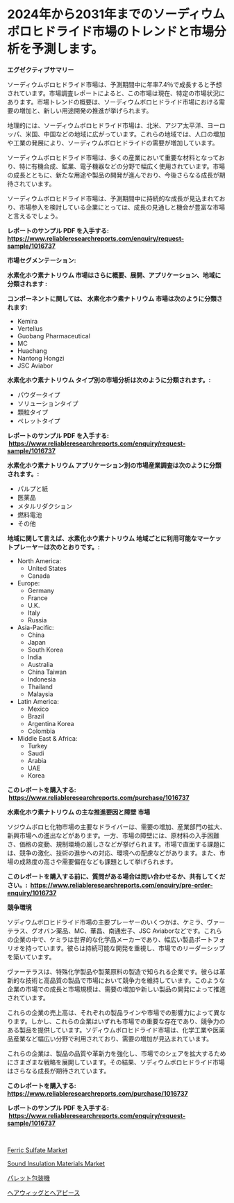 <p><h1>2024年から2031年までのソーディウムボロヒドライド市場のトレンドと市場分析を予測します。</h1></p><p><strong>エグゼクティブサマリー</strong></p>
<p><p>ソーディウムボロヒドライド市場は、予測期間中に年率7.4％で成長すると予想されています。市場調査レポートによると、この市場は現在、特定の市場状況にあります。市場トレンドの概要は、ソーディウムボロヒドライド市場における需要の増加と、新しい用途開発の推進が挙げられます。</p><p>地理的には、ソーディウムボロヒドライド市場は、北米、アジア太平洋、ヨーロッパ、米国、中国などの地域に広がっています。これらの地域では、人口の増加や工業の発展により、ソーディウムボロヒドライドの需要が増加しています。</p><p>ソーディウムボロヒドライド市場は、多くの産業において重要な材料となっており、特に有機合成、鉱業、電子機器などの分野で幅広く使用されています。市場の成長とともに、新たな用途や製品の開発が進んでおり、今後さらなる成長が期待されています。</p><p>ソーディウムボロヒドライド市場は、予測期間中に持続的な成長が見込まれており、市場参入を検討している企業にとっては、成長の見通しと機会が豊富な市場と言えるでしょう。</p></p>
<p><strong>レポートのサンプル PDF を入手する: <a href="https://www.reliableresearchreports.com/enquiry/request-sample/1016737">https://www.reliableresearchreports.com/enquiry/request-sample/1016737</a></strong></p>
<p><strong>市場セグメンテーション:</strong></p>
<p><strong> 水素化ホウ素ナトリウム 市場はさらに概要、展開、アプリケーション、地域に分類されます :</strong></p>
<p><strong>コンポーネントに関しては、 水素化ホウ素ナトリウム 市場は次のように分類されます: &nbsp;</strong></p>
<p><ul><li>Kemira</li><li>Vertellus</li><li>Guobang Pharmaceutical</li><li>MC</li><li>Huachang</li><li>Nantong Hongzi</li><li>JSC Aviabor</li></ul></p>
<p><strong> 水素化ホウ素ナトリウム タイプ別の市場分析は次のように分類されます。:</strong></p>
<p><ul><li>パウダータイプ</li><li>ソリューションタイプ</li><li>顆粒タイプ</li><li>ペレットタイプ</li></ul></p>
<p><strong>レポートのサンプル PDF を入手する: &nbsp;<a href="https://www.reliableresearchreports.com/enquiry/request-sample/1016737">https://www.reliableresearchreports.com/enquiry/request-sample/1016737</a></strong></p>
<p><strong> 水素化ホウ素ナトリウム アプリケーション別の市場産業調査は次のように分類されます。:</strong></p>
<p><ul><li>パルプと紙</li><li>医薬品</li><li>メタルリダクション</li><li>燃料電池</li><li>その他</li></ul></p>
<p><strong>地域に関して言えば、水素化ホウ素ナトリウム 地域ごとに利用可能なマーケットプレーヤーは次のとおりです。:</strong></p>
<p><ul>
    <li>
        North America:
        <ul>
            <li>United States</li>
            <li>Canada</li>
        </ul>
    </li>
    <li>
        Europe:
        <ul>
            <li>Germany</li>
            <li>France</li>
            <li>U.K.</li>
            <li>Italy</li>
            <li>Russia</li>
        </ul>
    </li>
    <li>
        Asia-Pacific:
        <ul>
            <li>China</li>
            <li>Japan</li>
            <li>South Korea</li>
            <li>India</li>
            <li>Australia</li>
            <li>China Taiwan</li>
            <li>Indonesia</li>
            <li>Thailand</li>
            <li>Malaysia</li>
        </ul>
    </li>
    <li>
        Latin America:
        <ul>
            <li>Mexico</li>
            <li>Brazil</li>
            <li>Argentina Korea</li>
            <li>Colombia</li>
        </ul>
    </li>
    <li>
        Middle East & Africa:
        <ul>
            <li>Turkey</li>
            <li>Saudi</li>
            <li>Arabia</li>
            <li>UAE</li>
            <li>Korea</li>
        </ul>
    </li>
    </ul></p>
<p><strong>このレポートを購入する: &nbsp;<a href="https://www.reliableresearchreports.com/purchase/1016737">https://www.reliableresearchreports.com/purchase/1016737</a></strong></p>
<p><strong>水素化ホウ素ナトリウム の主な推進要因と障壁 市場</strong></p>
<p><p>ソジウムボロヒ化物市場の主要なドライバーは、需要の増加、産業部門の拡大、新興市場への進出などがあります。一方、市場の障壁には、原材料の入手困難さ、価格の変動、規制環境の厳しさなどが挙げられます。市場で直面する課題には、競争の激化、技術の進歩への対応、環境への配慮などがあります。また、市場の成熟度の高さや需要偏在なども課題として挙げられます。</p></p>
<p><strong>このレポートを購入する前に、質問がある場合は問い合わせるか、共有してください。:&nbsp; <a href="https://www.reliableresearchreports.com/enquiry/pre-order-enquiry/1016737">https://www.reliableresearchreports.com/enquiry/pre-order-enquiry/1016737</a></strong></p>
<p><strong>競争環境</strong></p>
<p><p>ソディウムボロヒドライド市場の主要プレーヤーのいくつかは、ケミラ、ヴァーテラス、グオバン薬品、MC、華昌、南通宏子、JSC Aviaborなどです。これらの企業の中で、ケミラは世界的な化学品メーカーであり、幅広い製品ポートフォリオを持っています。彼らは持続可能な開発を重視し、市場でのリーダーシップを築いています。</p><p>ヴァーテラスは、特殊化学製品や製薬原料の製造で知られる企業です。彼らは革新的な技術と高品質の製品で市場において競争力を維持しています。このような企業の市場での成長と市場規模は、需要の増加や新しい製品の開発によって推進されています。</p><p>これらの企業の売上高は、それぞれの製品ラインや市場での影響力によって異なります。しかし、これらの企業はいずれも市場での重要な存在であり、競争力のある製品を提供しています。ソディウムボロヒドライド市場は、化学工業や医薬品産業など幅広い分野で利用されており、需要の増加が見込まれています。</p><p>これらの企業は、製品の品質や革新力を強化し、市場でのシェアを拡大するためにさまざまな戦略を展開しています。その結果、ソディウムボロヒドライド市場はさらなる成長が期待されています。</p></p>
<p><strong>このレポートを購入する: &nbsp; <a href="https://www.reliableresearchreports.com/purchase/1016737">https://www.reliableresearchreports.com/purchase/1016737</a></strong></p>
<p><strong>レポートのサンプル PDF を入手する: &nbsp;<a href="https://www.reliableresearchreports.com/enquiry/request-sample/1016737">https://www.reliableresearchreports.com/enquiry/request-sample/1016737</a></strong><strong></strong></p>
<p>&nbsp;</p>
<p><p><a href="https://github.com/johnbach50/Market-Research-Report-List-2/blob/main/ferric-sulfate-market.md">Ferric Sulfate Market</a></p><p><a href="https://github.com/pjcfca/Market-Research-Report-List-1/blob/main/sound-insulation-materials-market.md">Sound Insulation Materials Market</a></p><p><a href="https://medium.com/@saigekulas/%E3%83%91%E3%83%AC%E3%83%83%E3%83%88%E5%8C%85%E8%A3%85%E6%A9%9F%E5%B8%82%E5%A0%B4%E8%AA%BF%E6%9F%BB%E3%83%AC%E3%83%9D%E3%83%BC%E3%83%88-%E3%81%9D%E3%81%AE%E6%AD%B4%E5%8F%B2%E3%81%A8%E4%BA%88%E6%B8%AC2031%E5%B9%B4%E3%81%BE%E3%81%A7%E3%81%AE2024-9924363f2769">パレット包装機</a></p><p><a href="https://medium.com/@eunawiegad2023/%E3%83%98%E3%82%A2-%E3%82%A6%E3%82%A3%E3%83%83%E3%82%B0%E3%81%A8%E3%83%98%E3%82%A2%E3%83%94%E3%83%BC%E3%82%B9%E3%81%AE%E5%B8%82%E5%A0%B4%E3%83%AC%E3%83%9D%E3%83%BC%E3%83%88%E3%81%AF-%E3%81%93%E3%81%AE%E5%B8%82%E5%A0%B4%E3%81%AE%E6%9C%80%E6%96%B0%E3%83%88%E3%83%AC%E3%83%B3%E3%83%89%E3%81%A8%E6%88%90%E9%95%B7%E6%A9%9F%E4%BC%9A%E3%82%92%E6%98%8E%E3%82%89%E3%81%8B%E3%81%AB%E3%81%97%E3%81%A6%E3%81%84%E3%81%BE%E3%81%99-0cc1f1f01361">ヘアウィッグとヘアピース</a></p></p>
